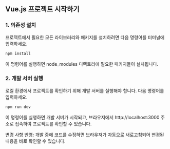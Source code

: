 ## Vue.js 프로젝트 시작하기

### 1. 의존성 설치
프로젝트에서 필요한 모든 라이브러리와 패키지를 설치하려면 다음 명령어를 터미널에 입력하세요.

```Bash
npm install
```

이 명령어를 실행하면 node_modules 디렉토리에 필요한 패키지들이 설치됩니다.

### 2. 개발 서버 실행
로컬 환경에서 프로젝트를 확인하기 위해 개발 서버를 실행해야 합니다. 다음 명령어를 입력하세요.

````Bash
npm run dev
````

이 명령어를 실행하면 개발 서버가 시작되고, 브라우저에서 http://localhost:3000 주소로 접속하여 프로젝트를 확인할 수 있습니다.

변경 사항 반영: 개발 중에 코드를 수정하면 브라우저가 자동으로 새로고침되어 변경된 내용을 바로 확인할 수 있습니다.